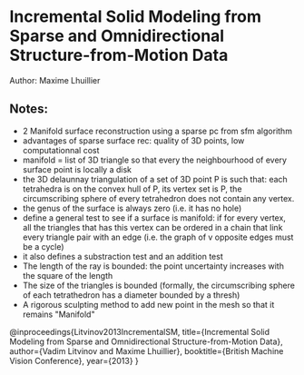 # Incremental Solid Modeling from Sparse and Omnidirectional Structure-from-Motion Data

Author: Maxime Lhuillier

Notes:
---

* 2 Manifold surface reconstruction using a sparse pc from sfm algorithm
* advantages of sparse surface rec: quality of 3D points, low computationnal cost
* manifold = list of 3D triangle so that every the neighbourhood of every surface point is locally a disk
* the 3D delaunnay triangulation of a set of 3D point P is such that: each tetrahedra is on the convex hull of P, its vertex set is P, the circumscribing sphere of every tetrahedron does not contain any vertex.
* the genus of the surface is always zero (i.e. it has no hole)
* define a general test to see if a surface is manifold: if for every vertex, all the triangles that has this vertex can be ordered in a chain that link every triangle pair with an edge (i.e. the graph of v opposite edges must be a cycle)
* it also defines a substraction test and an addition test
* The length of the ray is bounded: the point uncertainty increases with the square of the length
* The size of the triangles is bounded (formally, the circumscribing sphere of each tetrathedron has a diameter bounded by a thresh)
* A rigorous sculpting method to add new point in the mesh so that it remains "Manifold" 

@inproceedings{Litvinov2013IncrementalSM,
  title={Incremental Solid Modeling from Sparse and Omnidirectional Structure-from-Motion Data},
  author={Vadim Litvinov and Maxime Lhuillier},
  booktitle={British Machine Vision Conference},
  year={2013}
}
